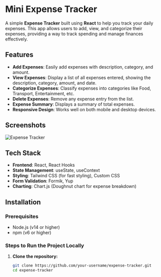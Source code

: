 # Mini Expense Tracker

A simple **Expense Tracker** built using **React** to help you track your daily expenses. This app allows users to add, view, and categorize their expenses, providing a way to track spending and manage finances effectively.

## Features

- **Add Expenses**: Easily add expenses with description, category, and amount.
- **View Expenses**: Display a list of all expenses entered, showing the description, category, amount, and date.
- **Categorize Expenses**: Classify expenses into categories like Food, Transport, Entertainment, etc.
- **Delete Expenses**: Remove any expense entry from the list.
- **Expense Summary**: Displays a summary of total expenses.
- **Responsive Design**: Works well on both mobile and desktop devices.

## Screenshots

![Expense Tracker](./screenshots/expense-tracker-screenshot.png)

## Tech Stack

- **Frontend**: React, React Hooks
- **State Management**: useState, useContext
- **Styling**: Tailwind CSS (for fast styling), Custom CSS
- **Form Validation**: Formik, Yup
- **Charting**: Chart.js (Doughnut chart for expense breakdown)

## Installation

### Prerequisites

- Node.js (v14 or higher)
- npm (v6 or higher)

### Steps to Run the Project Locally

1. **Clone the repository:**

   ```bash
   git clone https://github.com/your-username/expense-tracker.git
   cd expense-tracker
